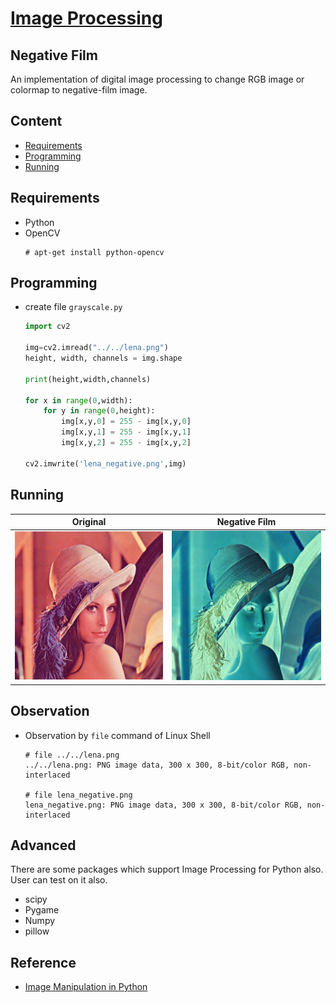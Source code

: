 # [Image Processing](../../)

## Negative Film

An implementation of digital image processing to change RGB image or colormap to negative-film image.

## Content

* [Requirements](#requirements)
* [Programming](#programming)
* [Running](#running)

## Requirements

- Python
- OpenCV
  ```
  # apt-get install python-opencv
  ```

## Programming

- create file `grayscale.py`

  ``` python
  import cv2
  
  img=cv2.imread("../../lena.png")
  height, width, channels = img.shape
  
  print(height,width,channels)
  
  for x in range(0,width):
      for y in range(0,height):      
          img[x,y,0] = 255 - img[x,y,0]
          img[x,y,1] = 255 - img[x,y,1]
          img[x,y,2] = 255 - img[x,y,2]
  
  cv2.imwrite('lena_negative.png',img)
  ```

## Running

  | Original            | Negative Film            |
  |---------------------|--------------------------|
  |![r](../../lena.png) | ![r](lena_negative.png)  |


## Observation

- Observation by `file` command of Linux Shell

  ```
  # file ../../lena.png
  ../../lena.png: PNG image data, 300 x 300, 8-bit/color RGB, non-interlaced

  # file lena_negative.png
  lena_negative.png: PNG image data, 300 x 300, 8-bit/color RGB, non-interlaced
  ```

## Advanced

There are some packages which support Image Processing for Python also. User can test on it also.
- scipy
- Pygame
- Numpy
- pillow

## Reference

- [Image Manipulation in Python](https://www.codementor.io/isaib.cicourel/image-manipulation-in-python-du1089j1u)

